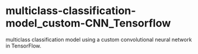 # multiclass-classification-model_custom-CNN_Tensorflow
multiclass classification model using a custom convolutional neural network in TensorFlow. 
